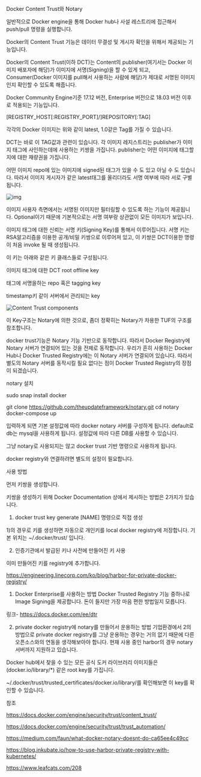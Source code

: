 Docker Content Trust와 Notary



일반적으로 Docker engine을 통해 Docker hub나 사설 레스트리에 접근해서 push/pull 명령을 실행합니다.

Docker의 Content Trust 기능은 데이터 무결성 및 게시자 확인을 위해서 제공되는 기능입니다.

Docker의 Content Trust(이하 DCT)는 Content의 publisher(여기서는 Docker 이미지 배포자에 해당)가 이미지에 서명(Signing)을 할 수 있게 되고, Consumer(Docker 이미지를 pull해서 사용하는 사람에 해당)가 제대로 서명된 이미지인지 확인할 수 있도록 해줍니다. 

Docker Community Engine기준 17.12 버전, Enterprise 버전으로 18.03 버전 이후로 적용되는 기능입니다.



[REGISTRY_HOST[:REGISTRY_PORT]/]REPOSITORY[:TAG]

각각의 Docker 이미지는 위와 같이 latest, 1.0같은 Tag를 가질 수 있습니다.

DCT는 바로 이 TAG값과 관련이 있습니다. 각 이미지 레지스트리는 publisher가 이미지 태그에 사인하는데에 사용하는 키쌍을 가집니다. publisher는 어떤 이미지에 태그할 지에 대한 재량권을 가집니다.

어떤 이미지 repo에 있는 이미지에 signed된 태그가 있을 수 도 있고 아닐 수 도 있습니다. 따라서 이미지 게시자가 같은 latest태그를 올리더라도 서명 여부에 따라 서로 구별됩니다.

![img](https://docs.docker.com/engine/security/trust/images/tag_signing.png)

이미지 사용자 측면에서는 서명된 이미지만 필터링할 수 있도록 하는 기능이 제공됩니다. Optional이기 때문에 기본적으로는 서명 여부랑 상관없이 모든 이미지가 보입니다.



이미지 태그에 대한 신뢰는 서명 키(Signing Key)를 통해서 이루어집니다. 서명 키는 RSA알고리즘을 이용한 공개/비밀 키쌍으로 이루어져 있고, 이 키쌍은 DCT이용한 명령이 처음 invoke 될 때 생성됩니다.



이 키는 아래와 같은 키 클래스들로 구성됩니다.

이미지 태그에 대한 DCT root offline key

태그에 서명을하는 repo 혹은 tagging key

timestamp키 같이 서버에서 관리되는 key



![Content Trust components](https://docs.docker.com/engine/security/trust/images/trust_components.png)



이 Key구조는 Notary에 의한 것으로, 좀더 정확히는 Notary가 차용한 TUF의 구조를 참조합니다.



docker trust기능은 Notary 기능 기반으로 동작합니다. 따라서 Docker Registry에 Notary 서버가 연결되어 있는 것을 전제로 동작합니다. 우리가 흔히 사용하는 Docker Hub나 Docker Trusted Registry에는 이 Notary 서버가 연결되어 있습니다. 따라서 별도의 Notary 서버를 동작시킬 필요 없다는 점이 Docker Trusted Registry의 장점이 되겠습니다.



notary 설치

sudo snap install docker

git clone https://github.com/theupdateframework/notary.git
cd notary
docker-compose up

입력하게 되면 기본 설정값에 따라 docker notary 서버를 구성하게 됩니다.
default로 db는 mysql을 사용하게 됩니다. 설정값에 따라 다른 DB를 사용할 수 있습니다.

그냥 notary로 사용되지는 않고 docker trust 기반 명령으로 사용하게 됩니다.

docker registry와 연결하려면 별도의 설정이 필요합니다.



사용 방법

먼저 키쌍을 생성합니다.

키쌍을 생성하기 위해 Docker Documentation 상에서 제시하는 방법은 2가지가 있습니다.

1) docker trust key generate [NAME] 명령으로 직접 생성

1)의 경우로 키를 생성하면 자동으로 개인키를 local docker registry에 저장합니다. 기본 위치는 ~/.docker/trust/ 입니다.

2) 인증기관에서 발급된 키나 사전에 만들어진 키 사용

이미 만들어진 키를 registry에 추가합니다.




https://engineering.linecorp.com/ko/blog/harbor-for-private-docker-registry/

1. Docker Enterprise를 사용하는 방법
Docker Trusted Registry 기능 중하나로 Image Signing을 제공합니다.
돈이 들지만 가장 마음 편한 방법일지 모릅니다.

링크-  https://docs.docker.com/ee/dtr

2. private docker registry에 notary를 만들어서 운용하는 방법
기업환경에서 2의 방법으로  private docker registry를 그냥 운용하는 경우는 거의 없기 때문에 다른 오픈소스와의 연동을 생각해보아야 합니다.
현재 사용 중인 harbor의 경우 notary 서버까지 지원하고 있습니다.

Docker hub에서 찾을 수 있는 모든 공식 도커 라이브러리 이미지들은(docker.io/library/*) 같은 root key를 가집니다.

~/.docker/trust/trusted_certificates/docker.io/library/를 확인해보면 이 key를 확인할 수 있습니다.



참조

https://docs.docker.com/engine/security/trust/content_trust/

https://docs.docker.com/engine/security/trust/trust_automation/

https://medium.com/faun/what-docker-notary-doesnt-do-ca65ee4c49cc

https://blog.inkubate.io/how-to-use-harbor-private-registry-with-kubernetes/

https://www.leafcats.com/208
